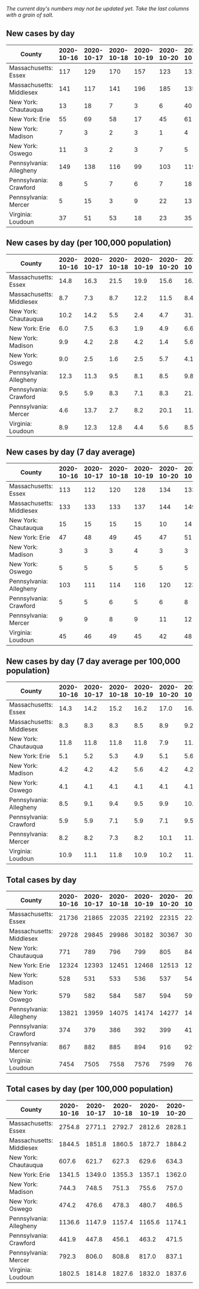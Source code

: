 _The current day's numbers may not be updated yet. Take the last columns with a grain of salt._
## New cases by day

| County | 2020-10-16 | 2020-10-17 | 2020-10-18 | 2020-10-19 | 2020-10-20 | 2020-10-21 | 2020-10-22 |
| --- | --- | --- | --- | --- | --- | --- | --- |
| Massachusetts: Essex | 117 | 129 | 170 | 157 | 123 | 131 |  |
| Massachusetts: Middlesex | 141 | 117 | 141 | 196 | 185 | 135 |  |
| New York: Chautauqua | 13 | 18 | 7 | 3 | 6 | 40 |  |
| New York: Erie | 55 | 69 | 58 | 17 | 45 | 61 |  |
| New York: Madison | 7 | 3 | 2 | 3 | 1 | 4 |  |
| New York: Oswego | 11 | 3 | 2 | 3 | 7 | 5 |  |
| Pennsylvania: Allegheny | 149 | 138 | 116 | 99 | 103 | 119 |  |
| Pennsylvania: Crawford | 8 | 5 | 7 | 6 | 7 | 18 |  |
| Pennsylvania: Mercer | 5 | 15 | 3 | 9 | 22 | 13 |  |
| Virginia: Loudoun | 37 | 51 | 53 | 18 | 23 | 35 | 46 |

## New cases by day (per 100,000 population)

| County | 2020-10-16 | 2020-10-17 | 2020-10-18 | 2020-10-19 | 2020-10-20 | 2020-10-21 | 2020-10-22 |
| --- | --- | --- | --- | --- | --- | --- | --- |
| Massachusetts: Essex | 14.8 | 16.3 | 21.5 | 19.9 | 15.6 | 16.6 |  |
| Massachusetts: Middlesex | 8.7 | 7.3 | 8.7 | 12.2 | 11.5 | 8.4 |  |
| New York: Chautauqua | 10.2 | 14.2 | 5.5 | 2.4 | 4.7 | 31.5 |  |
| New York: Erie | 6.0 | 7.5 | 6.3 | 1.9 | 4.9 | 6.6 |  |
| New York: Madison | 9.9 | 4.2 | 2.8 | 4.2 | 1.4 | 5.6 |  |
| New York: Oswego | 9.0 | 2.5 | 1.6 | 2.5 | 5.7 | 4.1 |  |
| Pennsylvania: Allegheny | 12.3 | 11.3 | 9.5 | 8.1 | 8.5 | 9.8 |  |
| Pennsylvania: Crawford | 9.5 | 5.9 | 8.3 | 7.1 | 8.3 | 21.3 |  |
| Pennsylvania: Mercer | 4.6 | 13.7 | 2.7 | 8.2 | 20.1 | 11.9 |  |
| Virginia: Loudoun | 8.9 | 12.3 | 12.8 | 4.4 | 5.6 | 8.5 | 11.1 |

## New cases by day (7 day average)

| County | 2020-10-16 | 2020-10-17 | 2020-10-18 | 2020-10-19 | 2020-10-20 | 2020-10-21 | 2020-10-22 |
| --- | --- | --- | --- | --- | --- | --- | --- |
| Massachusetts: Essex | 113 | 112 | 120 | 128 | 134 | 133 |  |
| Massachusetts: Middlesex | 133 | 133 | 133 | 137 | 144 | 149 |  |
| New York: Chautauqua | 15 | 15 | 15 | 15 | 10 | 14 |  |
| New York: Erie | 47 | 48 | 49 | 45 | 47 | 51 |  |
| New York: Madison | 3 | 3 | 3 | 4 | 3 | 3 |  |
| New York: Oswego | 5 | 5 | 5 | 5 | 5 | 5 |  |
| Pennsylvania: Allegheny | 103 | 111 | 114 | 116 | 120 | 123 |  |
| Pennsylvania: Crawford | 5 | 5 | 6 | 5 | 6 | 8 |  |
| Pennsylvania: Mercer | 9 | 9 | 8 | 9 | 11 | 12 |  |
| Virginia: Loudoun | 45 | 46 | 49 | 45 | 42 | 48 | 38 |

## New cases by day (7 day average per 100,000 population)

| County | 2020-10-16 | 2020-10-17 | 2020-10-18 | 2020-10-19 | 2020-10-20 | 2020-10-21 | 2020-10-22 |
| --- | --- | --- | --- | --- | --- | --- | --- |
| Massachusetts: Essex | 14.3 | 14.2 | 15.2 | 16.2 | 17.0 | 16.9 |  |
| Massachusetts: Middlesex | 8.3 | 8.3 | 8.3 | 8.5 | 8.9 | 9.2 |  |
| New York: Chautauqua | 11.8 | 11.8 | 11.8 | 11.8 | 7.9 | 11.0 |  |
| New York: Erie | 5.1 | 5.2 | 5.3 | 4.9 | 5.1 | 5.6 |  |
| New York: Madison | 4.2 | 4.2 | 4.2 | 5.6 | 4.2 | 4.2 |  |
| New York: Oswego | 4.1 | 4.1 | 4.1 | 4.1 | 4.1 | 4.1 |  |
| Pennsylvania: Allegheny | 8.5 | 9.1 | 9.4 | 9.5 | 9.9 | 10.1 |  |
| Pennsylvania: Crawford | 5.9 | 5.9 | 7.1 | 5.9 | 7.1 | 9.5 |  |
| Pennsylvania: Mercer | 8.2 | 8.2 | 7.3 | 8.2 | 10.1 | 11.0 |  |
| Virginia: Loudoun | 10.9 | 11.1 | 11.8 | 10.9 | 10.2 | 11.6 | 9.2 |

## Total cases by day

| County | 2020-10-16 | 2020-10-17 | 2020-10-18 | 2020-10-19 | 2020-10-20 | 2020-10-21 | 2020-10-22 |
| --- | --- | --- | --- | --- | --- | --- | --- |
| Massachusetts: Essex | 21736 | 21865 | 22035 | 22192 | 22315 | 22446 |  |
| Massachusetts: Middlesex | 29728 | 29845 | 29986 | 30182 | 30367 | 30502 |  |
| New York: Chautauqua | 771 | 789 | 796 | 799 | 805 | 845 |  |
| New York: Erie | 12324 | 12393 | 12451 | 12468 | 12513 | 12574 |  |
| New York: Madison | 528 | 531 | 533 | 536 | 537 | 541 |  |
| New York: Oswego | 579 | 582 | 584 | 587 | 594 | 599 |  |
| Pennsylvania: Allegheny | 13821 | 13959 | 14075 | 14174 | 14277 | 14396 |  |
| Pennsylvania: Crawford | 374 | 379 | 386 | 392 | 399 | 417 |  |
| Pennsylvania: Mercer | 867 | 882 | 885 | 894 | 916 | 929 |  |
| Virginia: Loudoun | 7454 | 7505 | 7558 | 7576 | 7599 | 7634 | 7680 |

## Total cases by day (per 100,000 population)

| County | 2020-10-16 | 2020-10-17 | 2020-10-18 | 2020-10-19 | 2020-10-20 | 2020-10-21 | 2020-10-22 |
| --- | --- | --- | --- | --- | --- | --- | --- |
| Massachusetts: Essex | 2754.8 | 2771.1 | 2792.7 | 2812.6 | 2828.1 | 2844.7 |  |
| Massachusetts: Middlesex | 1844.5 | 1851.8 | 1860.5 | 1872.7 | 1884.2 | 1892.5 |  |
| New York: Chautauqua | 607.6 | 621.7 | 627.3 | 629.6 | 634.3 | 665.9 |  |
| New York: Erie | 1341.5 | 1349.0 | 1355.3 | 1357.1 | 1362.0 | 1368.7 |  |
| New York: Madison | 744.3 | 748.5 | 751.3 | 755.6 | 757.0 | 762.6 |  |
| New York: Oswego | 474.2 | 476.6 | 478.3 | 480.7 | 486.5 | 490.5 |  |
| Pennsylvania: Allegheny | 1136.6 | 1147.9 | 1157.4 | 1165.6 | 1174.1 | 1183.8 |  |
| Pennsylvania: Crawford | 441.9 | 447.8 | 456.1 | 463.2 | 471.5 | 492.7 |  |
| Pennsylvania: Mercer | 792.3 | 806.0 | 808.8 | 817.0 | 837.1 | 849.0 |  |
| Virginia: Loudoun | 1802.5 | 1814.8 | 1827.6 | 1832.0 | 1837.6 | 1846.0 | 1857.1 |
